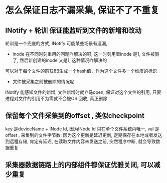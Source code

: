 # 怎么保证日志不漏采集, 保证不了不重复

## INotify + 轮训 保证能监听到文件的新增和改动

轮训是一个兜底的方式, INotify 可能某些场景有遗漏, 
* inode 在不同时刻重用的问题咋解决的呀, 这一时刻用着inode 是1, 文件被删了, 然后新创建的inode 又是1, 这种情况咋解决的

可以对于每个文件的前128B生成一个hash值，作为这个文件多一个维度的标识

* 文件被采集之前被删除的情况呢

INotify 能感知文件的新增, 文件新增时就立马open, 保证对这个文件的引用, 只要进程对文件的引用不为零就不会被OS 回收, 真正删除

## 保留每个文件采集到的offset , 类似checkpoint
key 是deviceName + INode Id, 因为INode Id 只在单个文件系统内唯一, val 是offset , 采集到的文件字节数; 因为这个更新是延迟更新, 定期保存在本地或者发送到远程存储, 肯定有延迟, 
在读取文件内容未发送之前, 突然程序中断, 就会导致数据重复

## 采集器数据链路上的内部组件都保证优雅关闭, 可以减少重复
